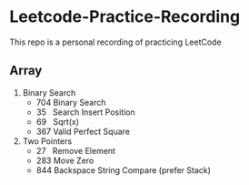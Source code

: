 # Leetcode-Practice-Recording
This repo is a personal recording of practicing LeetCode
## Array
1. Binary Search
    * 704 Binary Search
    * 35  &nbsp; Search Insert Position
    * 69  &nbsp; Sqrt(x)
    * 367 Valid Perfect Square
2. Two Pointers
    * 27  &nbsp; Remove Element
    * 283 Move Zero
    * 844 Backspace String Compare (prefer Stack)
